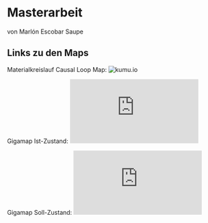 # Masterarbeit

von Marlón Escobar Saupe


## Links zu den Maps

Materialkreislauf Causal Loop Map: ![kumu.io](https://kumu.io/MES/clm-materialkreislauf-berlin)



Gigamap Ist-Zustand: ![in diesem Repository](https://github.com/Escosystem/masterarbeit_materialkreislauf/blob/main/maps/Gigamap_Ist-Zustand.pdf)

Gigamap Soll-Zustand: ![in diesem Repository](https://github.com/Escosystem/masterarbeit_materialkreislauf/blob/main/maps/Gigamap_Soll-Zustand.pdf)
